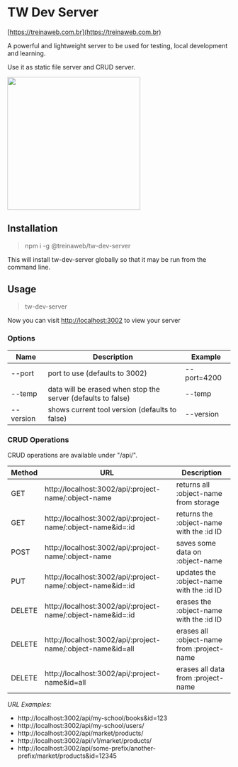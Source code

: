 # TW Dev Server
[https://treinaweb.com.br](https://treinaweb.com.br)


A powerful and lightweight server to be used for testing, local development and learning.

Use it as static file server and CRUD server.

<img src="https://raw.githubusercontent.com/treinaweb/tw-dev-server/master/snapshot.png" width="300">


## Installation

> npm i -g @treinaweb/tw-dev-server

This will install tw-dev-server globally so that it may be run from the command line.

## Usage
> tw-dev-server

Now you can visit [http://localhost:3002](http://localhost:3002) to view your server

### Options

| Name        | Description           | Example  |
| ------------- |-------------| -----|
| --port     | port to use (defaults to 3002) | --port=4200 |
| --temp     | data will be erased when stop the server (defaults to false) | --temp |
| --version     | shows current tool version (defaults to false) | --version |


### CRUD Operations

CRUD operations are available under "/api/".

| Method        | URL           | Description  |
| ------------- |-------------| -----|
|  GET    | http://localhost:3002/api/:project-name/:object-name | returns all :object-name from storage |
|  GET    | http://localhost:3002/api/:project-name/:object-name&id=:id | returns the :object-name with the :id ID |
|  POST    | http://localhost:3002/api/:project-name/:object-name | saves some data on :object-name |
|  PUT     | http://localhost:3002/api/:project-name/:object-name&id=:id | updates the :object-name with the :id ID |
|  DELETE    | http://localhost:3002/api/:project-name/:object-name&id=:id | erases the :object-name with the :id ID |
|  DELETE    | http://localhost:3002/api/:project-name/:object-name&id=all | erases all :object-name from :project-name |
|  DELETE    | http://localhost:3002/api/:project-name&id=all | erases all data from :project-name |

*URL Examples:*

- http://localhost:3002/api/my-school/books&id=123
- http://localhost:3002/api/my-school/users/
- http://localhost:3002/api/market/products/
- http://localhost:3002/api/v1/market/products/
- http://localhost:3002/api/some-prefix/another-prefix/market/products&id=12345
